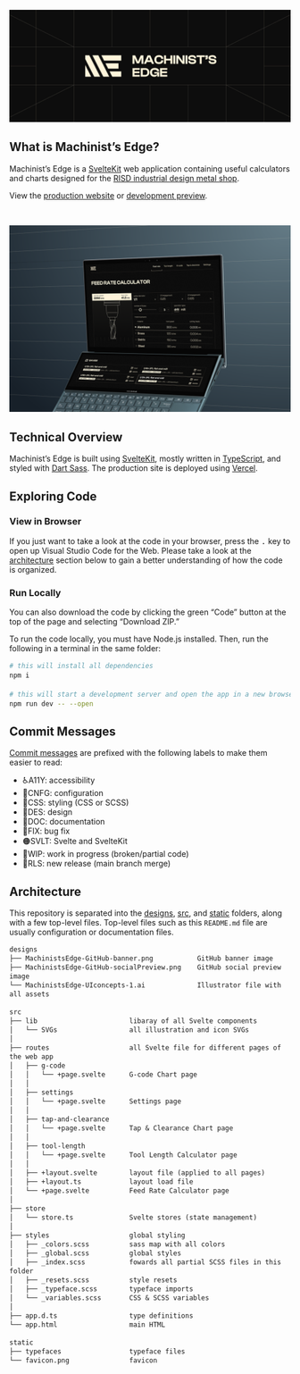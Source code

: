 [![Machinist's Edge](designs/MachinistsEdge-GitHub-banner.png)](https://www.machinists-edge.com/)

## What is Machinist’s Edge?

Machinist’s Edge is a [SvelteKit](https://kit.svelte.dev/) web application containing useful calculators and charts designed for the [RISD industrial design metal shop](http://id.risd.edu/will-reeves-metal-shop-1).

View the [production website](https://www.machinists-edge.com/) or [development preview](https://preview.machinists-edge.com/).

<br>

![Machinist's Edge displayed on an Asus ZenBook Duo 14.](designs/MachinistsEdge-GitHub-mockup.png)

## Technical Overview

Machinist’s Edge is built using [SvelteKit](https://kit.svelte.dev/), mostly written in [TypeScript](https://www.typescriptlang.org/), and styled with [Dart Sass](https://sass-lang.com/dart-sass). The production site is deployed using [Vercel](https://vercel.com/).

## Exploring Code

### View in Browser

If you just want to take a look at the code in your browser, press the <kbd>.</kbd> key to open up Visual Studio Code for the Web. Please take a look at the [architecture](#architecture) section below to gain a better understanding of how the code is organized.

### Run Locally

You can also download the code by clicking the green “Code” button at the top of the page and selecting “Download ZIP.”

To run the code locally, you must have Node.js installed. Then, run the following in a terminal in the same folder:

```bash
# this will install all dependencies
npm i

# this will start a development server and open the app in a new browser tab
npm run dev -- --open
```

## Commit Messages

[Commit messages](https://github.com/richardfxr/machinists-edge/commits/main) are prefixed with the following labels to make them easier to read:

- ♿️A11Y: accessibility
- 🔧CNFG: configuration
- 💄CSS: styling (CSS or SCSS)
- 📐DES: design
- 📝DOC: documentation
- 🐛FIX: bug fix
- 🟠SVLT: Svelte and SvelteKit
- 🚧WIP: work in progress (broken/partial code)
- 🎉RLS: new release (main branch merge)

## Architecture

This repository is separated into the [designs](https://github.com/richardfxr/machinists-edge/tree/main/designs), [src](https://github.com/richardfxr/machinists-edge/tree/main/src), and [static](https://github.com/richardfxr/machinists-edge/tree/main/static) folders, along with a few top-level files. Top-level files such as this `README.md` file are usually configuration or documentation files.

    designs
    ├── MachinistsEdge-GitHub-banner.png           GitHub banner image
    ├── MachinistsEdge-GitHub-socialPreview.png    GitHub social preview image
    └── MachinistsEdge-UIconcepts-1.ai             Illustrator file with all assets

    src
    ├── lib                       libaray of all Svelte components
    │   └── SVGs                  all illustration and icon SVGs
    │
    ├── routes                    all Svelte file for different pages of the web app
    │   ├── g-code
    │   │   └── +page.svelte      G-code Chart page
    │   │
    │   ├── settings
    │   │   └── +page.svelte      Settings page
    │   │
    │   ├── tap-and-clearance
    │   │   └── +page.svelte      Tap & Clearance Chart page
    │   │
    │   ├── tool-length
    │   │   └── +page.svelte      Tool Length Calculator page
    │   │
    │   ├── +layout.svelte        layout file (applied to all pages)
    │   ├── +layout.ts            layout load file
    │   └── +page.svelte          Feed Rate Calculator page
    │
    ├── store
    │   └── store.ts              Svelte stores (state management)
    │
    ├── styles                    global styling
    │   ├── _colors.scss          sass map with all colors
    │   ├── _global.scss          global styles
    │   ├── _index.scss           fowards all partial SCSS files in this folder
    │   ├── _resets.scss          style resets
    │   ├── _typeface.scss        typeface imports
    │   └── _variables.scss       CSS & SCSS variables
    │
    ├── app.d.ts                  type definitions
    └── app.html                  main HTML
    
    static
    ├── typefaces                 typeface files
    └── favicon.png               favicon
